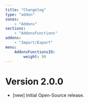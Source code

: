 ```yaml
---
title: "Changelog"
type: "addon"
zones:
    - "Addons"
sections:
    - "AddonsFunctions"
addons:
    - "Import/Export"
menu:
    AddonsFunctionsIO:
        weight: 90
---
```


# Version 2.0.0

- [new] Initial Open-Source release.